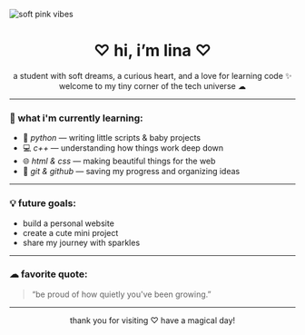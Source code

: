 ![soft pink vibes](https://i.pinimg.com/originals/e3/2c/9a/e32c9a24150586a7f6cbfb1ffb4ef7d2.gif)

<h1 align="center">♡ hi, i’m lina ♡</h1>

<p align="center">
  a student with soft dreams, a curious heart, and a love for learning code ✨<br>
  welcome to my tiny corner of the tech universe ☁
</p>

---

### 🌸 what i'm currently learning:
- 🐍 *python* — writing little scripts & baby projects  
- 💻 *c++* — understanding how things work deep down  
- 🌐 *html & css* — making beautiful things for the web  
- 🧠 *git & github* — saving my progress and organizing ideas

---

### 💡 future goals:
- build a personal website  
- create a cute mini project  
- share my journey with sparkles

---

### ☁ favorite quote:
> “be proud of how quietly you've been growing.”

---

<p align="center">
  thank you for visiting ♡ have a magical day!
</p>
